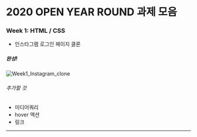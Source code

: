 # 2020 OPEN YEAR ROUND 과제 모음


### Week 1: HTML / CSS

* 인스타그램 로그인 페이지 클론

##### 완성!
![Week1_Instagram_clone](https://user-images.githubusercontent.com/60615552/80404111-a8e57400-88fb-11ea-9dc8-59b8070150cc.jpg)

###### 추가할 것
* 미디어쿼리
* hover 액션
* 링크

*****************************************************************************

